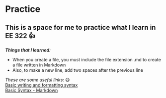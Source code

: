 # Practice
## This is a space for me to practice what I learn in EE 322 :thumbsup:

***Things that I learned:***  
* When you create a file, you must include the file extension .md to create a file written in Markdown  
* Also, to make a new line, add two spaces after the previous line  

_These are some useful links:_ :smiley:    
[Basic writing and formatting syntax](https://docs.github.com/en/get-started/writing-on-github/getting-started-with-writing-and-formatting-on-github/basic-writing-and-formatting-syntax#relative-links)  
[Basic Syntax - Markdown](https://docs.github.com/en/get-started/writing-on-github/getting-started-with-writing-and-formatting-on-github/basic-writing-and-formatting-syntax#relative-links)  

